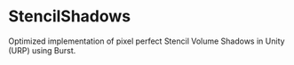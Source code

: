 # StencilShadows

Optimized implementation of pixel perfect Stencil Volume Shadows in Unity (URP) using Burst.
